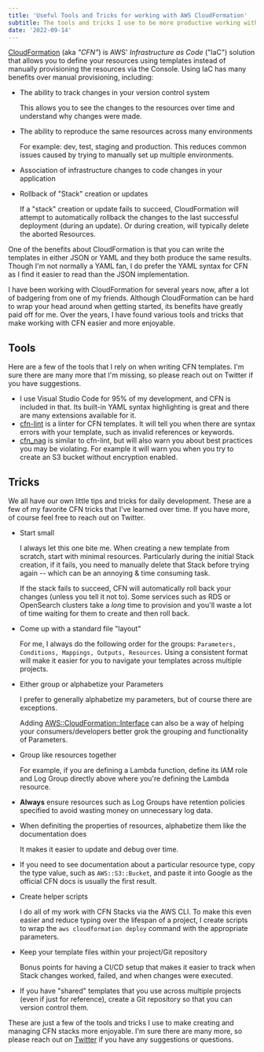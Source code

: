 ```yaml
---
title: 'Useful Tools and Tricks for working with AWS CloudFormation'
subtitle: The tools and tricks I use to be more productive working with AWS CloudFormation.
date: '2022-09-14'
---
```


[CloudFormation][cfn_home] (aka _"CFN"_) is AWS' _Infrastructure as Code_ ("IaC") solution that allows you to define your resources using templates
instead of manually provisioning the resources via the Console. Using IaC has many benefits over manual provisioning, including:

- The ability to track changes in your version control system

    This allows you to see the changes to the resources over time and understand why changes were made.

- The ability to reproduce the same resources across many environments

    For example: dev, test, staging and production. This reduces
    common issues caused by trying to manually set up multiple environments.

- Association of infrastructure changes to code changes in your application
- Rollback of "Stack" creation or updates

    If a "stack" creation or update fails to succeed, CloudFormation will attempt to automatically rollback the changes
  to the last successful deployment (during an update). Or during creation, will typically delete the aborted Resources.

One of the benefits about CloudFormation is that you can write the templates in either JSON or YAML and they both produce
the same results. Though I'm not normally a YAML fan, I do prefer the YAML syntax for CFN as I find it easier to read than
the JSON implementation.

I have been working with CloudFormation for several years now, after a lot of badgering from one of my friends. Although
CloudFormation can be hard to wrap your head around when getting started, its benefits have greatly paid off for me.
Over the years, I have found various tools and tricks that make working with CFN easier and more enjoyable.

## Tools

Here are a few of the tools that I rely on when writing CFN templates. I'm sure there are many more that I'm missing,
so please reach out on Twitter if you have suggestions.

- I use Visual Studio Code for 95% of my development, and CFN is included in that. Its built-in YAML syntax highlighting
  is great and there are many extensions available for it.
- [cfn-lint][cfn_lint] is a linter for CFN templates. It will tell you when there are syntax errors with your template,
  such as invalid references or keywords.
- [cfn_nag][cfn_nag] is similar to cfn-lint, but will also warn you about best practices you may be violating. For example
  it will warn you when you try to create an S3 bucket without encryption enabled.

## Tricks

We all have our own little tips and tricks for daily development. These are a few of my favorite CFN tricks that I've
learned over time. If you have more, of course feel free to reach out on Twitter.

- Start small

    I always let this one bite me. When creating a new template from scratch, start with minimal resources. Particularly
    during the initial Stack creation, if it fails, you need to manually delete that Stack before trying again -- which
    can be an annoying & time consuming task.

    If the stack fails to succeed, CFN will automatically roll back your changes (unless you tell it not to). Some services
    such as RDS or OpenSearch clusters take a _long_ time to provision and you'll waste a lot of time waiting for them to
    create and then roll back.

- Come up with a standard file "layout"

    For me, I always do the following order for the groups: `Parameters, Conditions, Mappings, Outputs, Resources`.
    Using a consistent format will make it easier for you to navigate your templates across multiple projects.

- Either group or alphabetize your Parameters

    I prefer to generally alphabetize my parameters, but of course there are exceptions.

    Adding
    [AWS::CloudFormation::Interface][cfninterface]
    can also be a way of helping your consumers/developers better grok the grouping and functionality of Parameters.

- Group like resources together

    For example, if you are defining a Lambda function, define its IAM role and Log Group
    directly above where you're defining the Lambda resource.

- **Always** ensure resources such as Log Groups have retention policies specified to avoid wasting money on unnecessary log data.

- When definiting the properties of resources, alphabetize them like the documentation does

    It makes it easier to update and debug over time.

- If you need to see documentation about a particular resource type, copy the type value, such as `AWS::S3::Bucket`, and
  paste it into Google as the official CFN docs is usually the first result.

- Create helper scripts

    I do all of my work with CFN Stacks via the AWS CLI. To make this even easier and reduce typing
    over the lifespan of a project, I create scripts to wrap the `aws cloudformation deploy` command with the appropriate
    parameters.

- Keep your template files within your project/Git repository

    Bonus points for having a CI/CD setup that makes it easier to track when Stack changes worked, failed, and when
    changes were executed.

- If you have "shared" templates that you use across multiple projects (even if just for reference), create a Git repository
  so that you can version control them.

These are just a few of the tools and tricks I use to make creating and managing CFN stacks more enjoyable. I'm sure there
are many more, so please reach out on [Twitter][twitter] if you have any suggestions or questions.

[cfn_home]: https://aws.amazon.com/cloudformation/
[cfn_lint]: https://github.com/aws-cloudformation/cfn-lint
[cfn_nag]: https://github.com/stelligent/cfn_nag
[cfninterface]: https://docs.aws.amazon.com/AWSCloudFormation/latest/UserGuide/aws-resource-cloudformation-interface.htm
[twitter]: https://twitter.com/millicanmatt
